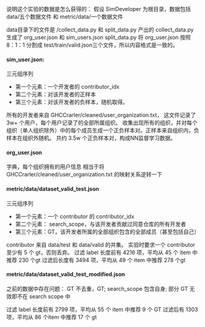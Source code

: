 说明这个实验的数据是怎么获得的：
假设 SimDeveloper 为根目录，数据包括 
data/五个数据文件 和 metric/data/一个数据文件

data目录下的文件是 /collect_data.py 和 split_data.py 产出的
collect_data.py 生成了 org_user.json 和 sim_users.json
split_data.py 将 org_user.json 按照 8：1：1 分割成 test/train/valid.json三个文件，所以内容格式是一致的。

#### sim_user.json:
三元组序列
- 第一个元素：一个开发者的 contributor_idx
- 第二个元素：对该开发者的正样本
- 第三个元素：对该开发者的负样本，随机取得。

所有的开发者来自 GHCCrarler/cleaned/user_organization.txt，
这文件记录了 3w+ 个用户，每个用户记录了的全部所属组织。
收集出现所有的组织，并对每个组织（单人组织除外）中的每个成员生成一个正负样本对。正样本来自组织内，负样本在组织外随机。
共约 3.5w 个正负样本对，构成NN监督学习数据。

#### org_user.json
字典，每个组织拥有的用户信息
相当于将 GHCCrarler/cleaned/user_organization.txt 的映射关系逆转一下


#### metric/data/dataset_valid_test.json
三元组序列
- 第一个元素：一个 contributor 的 contributor_idx
- 第二个元素： search_scope，与该开发者贡献过同意仓库的所有开发者
- 第三个元素：GT，该开发者所属的全部组织包含的全部成员（甚至包括自己）

contributor 来自 data/test 和 data/valid 的并集。
实验时要求一个 contributor 至少有 5 个 gt，否则丢弃。
过滤 label 长度前有 4216 项，平均从 45 个 item 中推荐 230 个gt
过滤后长度有 3494 项，平均从 49 个 item 中推荐 278 个gt


#### metric/data/dataset_valid_test_modified.json
之前的数据中存在问题： GT 不去重，GT; search_scope 包含自身; 部分 GT 无效即不在 search scope 中

过滤 label 长度前有 2799 项，平均从 55 个 item 中推荐 9 个 GT
过滤后有 1303 项，平均从 86 个item 中推荐 17 个 gt


